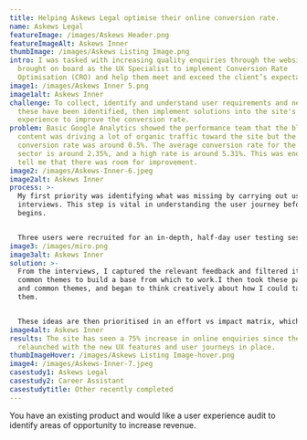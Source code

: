 ```yaml
---
title: Helping Askews Legal optimise their online conversion rate.
name: Askews Legal
featureImage: /images/Askews Header.png
featureImageAlt: Askews Inner
thumbImage: /images/Askews Listing Image.png
intro: I was tasked with increasing quality enquiries through the website. I was
  brought on board as the UX Specialist to implement Conversion Rate
  Optimisation (CRO) and help them meet and exceed the client’s expectations.
image1: /images/Askews Inner 5.png
image1alt: Askews Inner
challenge: To collect, identify and understand user requirements and needs. Once
  these have been identified, then implement solutions into the site's user
  experience to improve the conversion rate.
problem: Basic Google Analytics showed the performance team that the blog
  content was driving a lot of organic traffic toward the site but the
  conversion rate was around 0.5%. The average conversion rate for the legal
  sector is around 2.35%, and a high rate is around 5.31%. This was enough to
  tell me that there was room for improvement.
image2: /images/Askews-Inner-6.jpeg
image2alt: Askews Inner
process: >-
  My first priority was identifying what was missing by carrying out user
  interviews. This step is vital in understanding the user journey before work
  begins. 


  Three users were recruited for an in-depth, half-day user testing session. These users were chosen based on a persona model created by myself and Strategist Tom Harris from the most common user enquiries, which allowed me to match Askew’s own customers as closely as possible.
image3: /images/miro.png
image3alt: Askews Inner
solution: >-
  From the interviews, I captured the relevant feedback and filtered it into
  common themes to build a base from which to work.I then took these pain points
  and common themes, and began to think creatively about how I could tackle
  them.


  These ideas are then prioritised in an effort vs impact matrix, which is necessary to identify where time is best spent to ensure the biggest ROI, ranging from low-effort easy wins to long-term projects, as well as ‘money pit’ ideas which should be avoided.
image4alt: Askews Inner
results: The site has seen a 75% increase in online enquiries since the site
  relaunched with the new UX features and user journeys in place.
thumbImageHover: /images/Askews Listing Image-hover.png
image4: /images/Askews-Inner-7.jpeg
casestudy1: Askews Legal
casestudy2: Career Assistant
casestudytitle: Other recently completed
---
```

You have an existing product and would like a user experience audit to identify areas of opportunity to increase revenue.